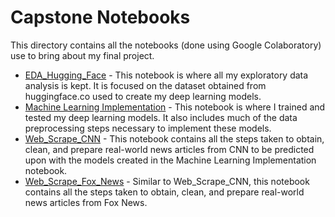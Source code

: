 # **Capstone Notebooks**

This directory contains all the notebooks (done using Google Colaboratory) use to bring about my final project.


- [EDA_Hugging_Face](https://github.com/skbetz54/Samuel_DATA606/blob/main/Notebooks/EDA_Hugging_Face.ipynb) - This notebook is where all my exploratory data analysis is kept. It is focused on the dataset obtained from huggingface.co used to create my deep learning models. 
- [Machine Learning Implementation](https://github.com/skbetz54/Samuel_DATA606/blob/main/Notebooks/Machine_Learning_Implementation.ipynb) - This notebook is where I trained and tested my deep learning models. It also includes much of the data preprocessing steps necessary to implement these models. 
- [Web_Scrape_CNN](https://github.com/skbetz54/Samuel_DATA606/blob/main/Notebooks/Web_Scrape_CNN.ipynb) - This notebook contains all the steps taken to obtain, clean, and prepare real-world news articles from CNN to be predicted upon with the models created in the Machine Learning Implementation notebook.
- [Web_Scrape_Fox_News](https://github.com/skbetz54/Samuel_DATA606/blob/main/Notebooks/Web_Scrape_Fox_News.ipynb) - Similar to Web_Scrape_CNN, this notebook contains all the steps taken to obtain, clean, and prepare real-world news articles from Fox News.
